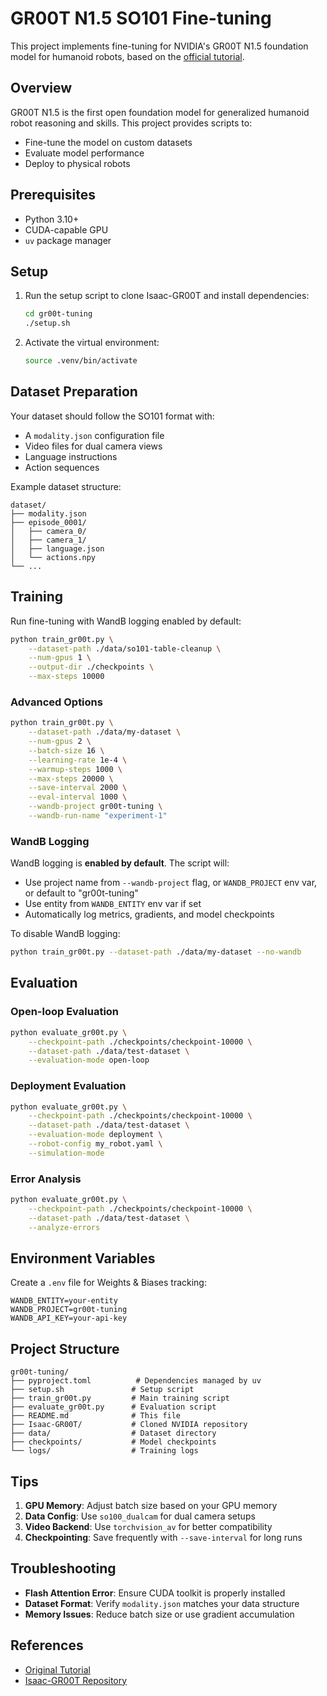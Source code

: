 # GR00T N1.5 SO101 Fine-tuning

This project implements fine-tuning for NVIDIA's GR00T N1.5 foundation model for humanoid robots, based on the [official tutorial](https://huggingface.co/blog/nvidia/gr00t-n1-5-so101-tuning).

## Overview

GR00T N1.5 is the first open foundation model for generalized humanoid robot reasoning and skills. This project provides scripts to:
- Fine-tune the model on custom datasets
- Evaluate model performance
- Deploy to physical robots

## Prerequisites

- Python 3.10+
- CUDA-capable GPU
- `uv` package manager

## Setup

1. Run the setup script to clone Isaac-GR00T and install dependencies:
   ```bash
   cd gr00t-tuning
   ./setup.sh
   ```

2. Activate the virtual environment:
   ```bash
   source .venv/bin/activate
   ```

## Dataset Preparation

Your dataset should follow the SO101 format with:
- A `modality.json` configuration file
- Video files for dual camera views
- Language instructions
- Action sequences

Example dataset structure:
```
dataset/
├── modality.json
├── episode_0001/
│   ├── camera_0/
│   ├── camera_1/
│   ├── language.json
│   └── actions.npy
└── ...
```

## Training

Run fine-tuning with WandB logging enabled by default:
```bash
python train_gr00t.py \
    --dataset-path ./data/so101-table-cleanup \
    --num-gpus 1 \
    --output-dir ./checkpoints \
    --max-steps 10000
```

### Advanced Options

```bash
python train_gr00t.py \
    --dataset-path ./data/my-dataset \
    --num-gpus 2 \
    --batch-size 16 \
    --learning-rate 1e-4 \
    --warmup-steps 1000 \
    --max-steps 20000 \
    --save-interval 2000 \
    --eval-interval 1000 \
    --wandb-project gr00t-tuning \
    --wandb-run-name "experiment-1"
```

### WandB Logging

WandB logging is **enabled by default**. The script will:
- Use project name from `--wandb-project` flag, or `WANDB_PROJECT` env var, or default to "gr00t-tuning"
- Use entity from `WANDB_ENTITY` env var if set
- Automatically log metrics, gradients, and model checkpoints

To disable WandB logging:
```bash
python train_gr00t.py --dataset-path ./data/my-dataset --no-wandb
```

## Evaluation

### Open-loop Evaluation
```bash
python evaluate_gr00t.py \
    --checkpoint-path ./checkpoints/checkpoint-10000 \
    --dataset-path ./data/test-dataset \
    --evaluation-mode open-loop
```

### Deployment Evaluation
```bash
python evaluate_gr00t.py \
    --checkpoint-path ./checkpoints/checkpoint-10000 \
    --dataset-path ./data/test-dataset \
    --evaluation-mode deployment \
    --robot-config my_robot.yaml \
    --simulation-mode
```

### Error Analysis
```bash
python evaluate_gr00t.py \
    --checkpoint-path ./checkpoints/checkpoint-10000 \
    --dataset-path ./data/test-dataset \
    --analyze-errors
```

## Environment Variables

Create a `.env` file for Weights & Biases tracking:
```
WANDB_ENTITY=your-entity
WANDB_PROJECT=gr00t-tuning
WANDB_API_KEY=your-api-key
```

## Project Structure

```
gr00t-tuning/
├── pyproject.toml          # Dependencies managed by uv
├── setup.sh               # Setup script
├── train_gr00t.py         # Main training script
├── evaluate_gr00t.py      # Evaluation script
├── README.md              # This file
├── Isaac-GR00T/           # Cloned NVIDIA repository
├── data/                  # Dataset directory
├── checkpoints/           # Model checkpoints
└── logs/                  # Training logs
```

## Tips

1. **GPU Memory**: Adjust batch size based on your GPU memory
2. **Data Config**: Use `so100_dualcam` for dual camera setups
3. **Video Backend**: Use `torchvision_av` for better compatibility
4. **Checkpointing**: Save frequently with `--save-interval` for long runs

## Troubleshooting

- **Flash Attention Error**: Ensure CUDA toolkit is properly installed
- **Dataset Format**: Verify `modality.json` matches your data structure
- **Memory Issues**: Reduce batch size or use gradient accumulation

## References

- [Original Tutorial](https://huggingface.co/blog/nvidia/gr00t-n1-5-so101-tuning)
- [Isaac-GR00T Repository](https://github.com/NVIDIA-Isaac-GR00T/Isaac-GR00T)